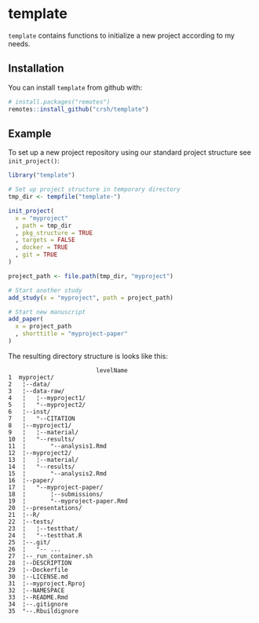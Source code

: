 
<!-- README.md is generated from README.Rmd. Please edit that file -->

# template

`template` contains functions to initialize a new project according to
my needs.

## Installation

You can install `template` from github with:

``` r
# install.packages("remotes")
remotes::install_github("crsh/template")
```

## Example

To set up a new project repository using our standard project structure
see `init_project()`:

``` r
library("template")

# Set up project structure in temporary directory
tmp_dir <- tempfile("template-")

init_project(
  x = "myproject"
  , path = tmp_dir
  , pkg_structure = TRUE
  , targets = FALSE
  , docker = TRUE
  , git = TRUE
)

project_path <- file.path(tmp_dir, "myproject")

# Start another study
add_study(x = "myproject", path = project_path)

# Start new manuscript
add_paper(
  x = project_path
  , shorttitle = "myproject-paper"
)
```

The resulting directory structure is looks like this:

                             levelName
    1  myproject/                     
    2   ¦--data/                      
    3   ¦--data-raw/                  
    4   ¦   ¦--myproject1/            
    5   ¦   °--myproject2/            
    6   ¦--inst/                      
    7   ¦   °--CITATION               
    8   ¦--myproject1/                
    9   ¦   ¦--material/              
    10  ¦   °--results/               
    11  ¦       °--analysis1.Rmd      
    12  ¦--myproject2/                
    13  ¦   ¦--material/              
    14  ¦   °--results/               
    15  ¦       °--analysis2.Rmd      
    16  ¦--paper/                     
    17  ¦   °--myproject-paper/       
    18  ¦       ¦--submissions/       
    19  ¦       °--myproject-paper.Rmd
    20  ¦--presentations/             
    21  ¦--R/                         
    22  ¦--tests/                     
    23  ¦   ¦--testthat/              
    24  ¦   °--testthat.R             
    25  ¦--.git/                      
    26  ¦   °-- ...                   
    27  ¦--_run_container.sh          
    28  ¦--DESCRIPTION                
    29  ¦--Dockerfile                 
    30  ¦--LICENSE.md                 
    31  ¦--myproject.Rproj            
    32  ¦--NAMESPACE                  
    33  ¦--README.Rmd                 
    34  ¦--.gitignore                 
    35  °--.Rbuildignore              
